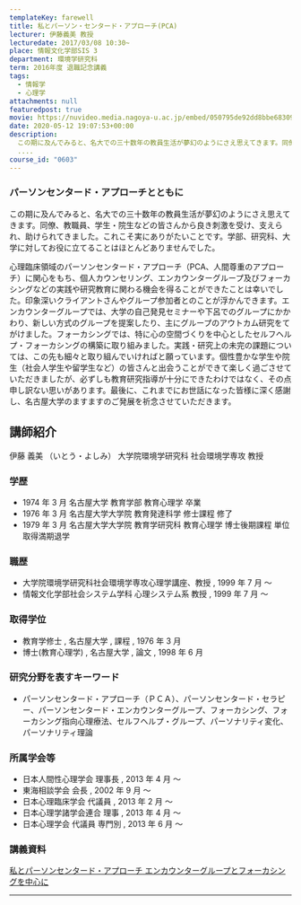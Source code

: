 ```yaml
---
templateKey: farewell
title: 私とパーソン・センタード・アプローチ(PCA)
lecturer: 伊藤義美 教授
lecturedate: 2017/03/08 10:30~
place: 情報文化学部SIS 3
department: 環境学研究科
term: 2016年度 退職記念講義
tags:
  - 情報学
  - 心理学
attachments: null
featuredpost: true
movie: https://nuvideo.media.nagoya-u.ac.jp/embed/050795de92dd8bbe68309d22fde382cb5d5e7a3b
date: 2020-05-12 19:07:53+00:00
description:
  この期に及んでみると、名大での三十数年の教員生活が夢幻のようにさえ思えてきます。同僚、教職員、学生・院生などの皆さんから良き刺激を受け、支えられ、助けられてきました。これこそ実にありがたいことです。学部、研究科、大学に対してお役に立てることはほとんどありませんでした。心理臨床領域のパーソンセンタード・アプローチ（PCA、人間尊重のアプローチ）に関心をもち、個人カウンセリング、エンカウンター
  ....
course_id: "0603"
---
```


### パーソンセンタード・アプローチとともに

この期に及んでみると、名大での三十数年の教員生活が夢幻のようにさえ思えてきます。同僚、教職員、学生・院生などの皆さんから良き刺激を受け、支えられ、助けられてきました。これこそ実にありがたいことです。学部、研究科、大学に対してお役に立てることはほとんどありませんでした。

心理臨床領域のパーソンセンタード・アプローチ（PCA、人間尊重のアプローチ）に関心をもち、個人カウンセリング、エンカウンターグループ及びフォーカシングなどの実践や研究教育に関わる機会を得ることができたことは幸いでした。印象深いクライアントさんやグループ参加者とのことが浮かんできます。エンカウンターグループでは、大学の自己発見セミナーや下呂でのグループにかかわり、新しい方式のグループを提案したり、主にグループのアウトカム研究をてがけました。フォーカシングでは、特に心の空間づくりを中心としたセルフヘルプ・フォーカシングの構築に取り組みました。実践・研究上の未完の課題については、この先も細々と取り組んでいければと願っています。個性豊かな学生や院生（社会人学生や留学生など）の皆さんと出会うことができて楽しく過ごさせていただきましたが、必ずしも教育研究指導が十分にできたわけではなく、その点申し訳ない思いがあります。最後に、これまでにお世話になった皆様に深く感謝し、名古屋大学のますますのご発展を祈念させていただきます。

## 講師紹介

伊藤 義美 （いとう・よしみ） 大学院環境学研究科 社会環境学専攻 教授

### 学歴

- 1974 年 3 月 名古屋大学 教育学部 教育心理学 卒業
- 1976 年 3 月 名古屋大学大学院 教育発達科学 修士課程 修了
- 1979 年 3 月 名古屋大学大学院 教育学研究科 教育心理学 博士後期課程 単位取得満期退学

### 職歴

- 大学院環境学研究科社会環境学専攻心理学講座、教授 , 1999 年 7 月 ～
- 情報文化学部社会システム学科 心理システム系 教授 , 1999 年 7 月 ～

### 取得学位

- 教育学修士 , 名古屋大学 , 課程 , 1976 年 3 月
- 博士(教育心理学) , 名古屋大学 , 論文 , 1998 年 6 月

### 研究分野を表すキーワード

- パーソンセンタード・アプローチ（ＰＣＡ）、パーソンセンタード・セラピー、パーソンセンタード・エンカウンターグループ、フォーカシング、フォーカシング指向心理療法、セルフヘルプ・グループ、パーソナリティ変化、パーソナリティ理論

### 所属学会等

- 日本人間性心理学会 理事長 , 2013 年 4 月 ～
- 東海相談学会 会長 , 2002 年 9 月 ～
- 日本心理臨床学会 代議員 , 2013 年 2 月 ～
- 日本心理学諸学会連合 理事 , 2013 年 4 月 ～
- 日本心理学会 代議員 専門別 , 2013 年 6 月 ～

### 講義資料

[私とパーソンセンタード・アプローチ エンカウンターグループとフォーカシングを中心に](https://ocw.nagoya-u.jp/files/603/ito_yoshimi.pdf)

---
